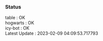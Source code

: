 ### Status


table : OK  
hogwarts : OK  
icy-bot : OK  
Latest Update : 2023-02-09 04:09:53.717793
